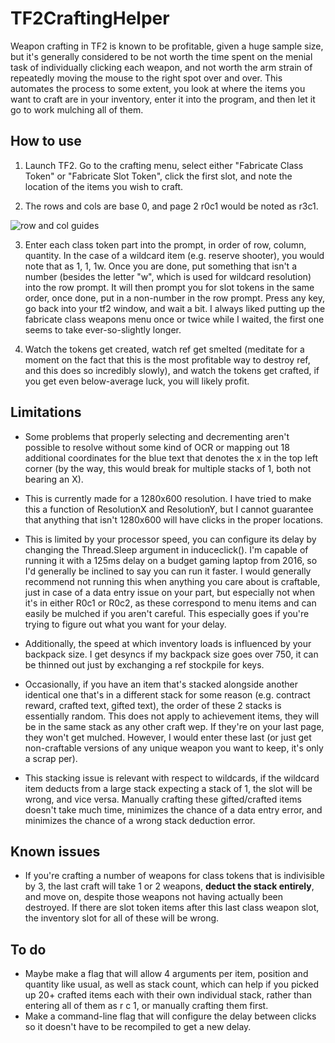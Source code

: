 # TF2CraftingHelper

Weapon crafting in TF2 is known to be profitable, given a huge sample size, but it's generally considered to be not worth the time spent on the menial task of individually clicking each weapon, and not worth the arm strain of repeatedly moving the mouse to the right spot over and over.  This automates the process to some extent, you look at where the items you want to craft are in your inventory, enter it into the program, and then let it go to work mulching all of them.

## How to use

1. Launch TF2.  Go to the crafting menu, select either "Fabricate Class Token" or "Fabricate Slot Token", click the first slot, and note the location of the items you wish to craft.

2. The rows and cols are base 0, and page 2 r0c1 would be noted as r3c1.

![row and col guides](https://i.imgur.com/W3TnrRC.png)

3. Enter each class token part into the prompt, in order of row, column, quantity.  In the case of a wildcard item (e.g. reserve shooter), you would note that as 1, 1, 1w.  Once you are done, put something that isn't a number (besides the letter "w", which is used for wildcard resolution) into the row prompt.  It will then prompt you for slot tokens in the same order, once done, put in a non-number in the row prompt.  Press any key, go back into your tf2 window, and wait a bit.  I always liked putting up the fabricate class weapons menu once or twice while I waited, the first one seems to take ever-so-slightly longer.

4. Watch the tokens get created, watch ref get smelted (meditate for a moment on the fact that this is the most profitable way to destroy ref, and this does so incredibly slowly), and watch the tokens get crafted, if you get even below-average luck, you will likely profit.

## Limitations

* Some problems that properly selecting and decrementing aren't possible to resolve without some kind of OCR or mapping out 18 additional coordinates for the blue text that denotes the x in the top left corner (by the way, this would break for multiple stacks of 1, both not bearing an X).

* This is currently made for a 1280x600 resolution.  I have tried to make this a function of ResolutionX and ResolutionY, but I cannot guarantee that anything that isn't 1280x600 will have clicks in the proper locations.

* This is limited by your processor speed, you can configure its delay by changing the Thread.Sleep argument in induceclick().  I'm capable of running it with a 125ms delay on a budget gaming laptop from 2016, so I'd generally be inclined to say you can run it faster.  I would generally recommend not running this when anything you care about is craftable, just in case of a data entry issue on your part, but especially not when it's in either R0c1 or R0c2, as these correspond to menu items and can easily be mulched if you aren't careful.  This especially goes if you're trying to figure out what you want for your delay.

* Additionally, the speed at which inventory loads is influenced by your backpack size.  I get desyncs if my backpack size goes over 750, it can be thinned out just by exchanging a ref stockpile for keys.

* Occasionally, if you have an item that's stacked alongside another identical one that's in a different stack for some reason (e.g. contract reward, crafted text, gifted text), the order of these 2 stacks is essentially random.  This does not apply to achievement items, they will be in the same stack as any other craft wep.  If they're on your last page, they won't get mulched.  However, I would enter these last (or just get non-craftable versions of any unique weapon you want to keep, it's only a scrap per).

* This stacking issue is relevant with respect to wildcards, if the wildcard item deducts from a large stack expecting a stack of 1, the slot will be wrong, and vice versa.  Manually crafting these gifted/crafted items doesn't take much time, minimizes the chance of a data entry error, and minimizes the chance of a wrong stack deduction error.

## Known issues

* If you're crafting a number of weapons for class tokens that is indivisible by 3, the last craft will take 1 or 2 weapons, **deduct the stack entirely**, and move on, despite those weapons not having actually been destroyed.  If there are slot token items after this last class weapon slot, the inventory slot for all of these will be wrong.

## To do

* Maybe make a flag that will allow 4 arguments per item, position and quantity like usual, as well as stack count, which can help if you picked up 20+ crafted items each with their own individual stack, rather than entering all of them as r c 1, or manually crafting them first.
* Make a command-line flag that will configure the delay between clicks so it doesn't have to be recompiled to get a new delay.
